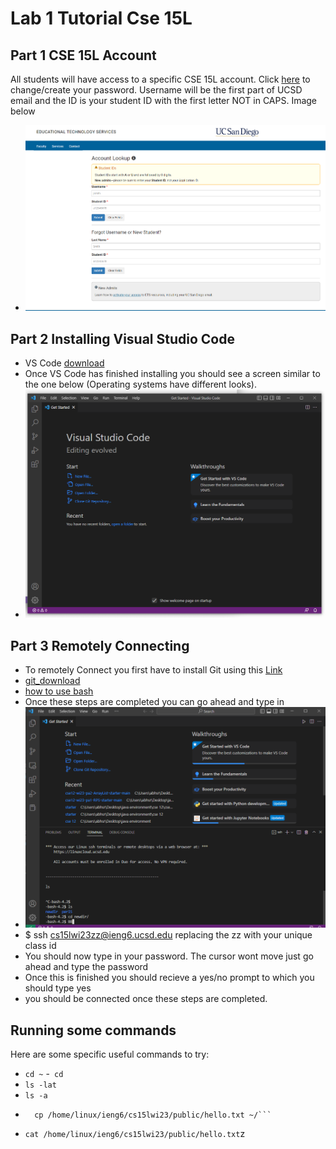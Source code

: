 # Lab 1 Tutorial Cse 15L
## Part 1 CSE 15L Account
All students will have access to a specific CSE 15L account. Click [here](https://sdacs.ucsd.edu/~icc/index.php) to change/create your password. Username will be the first part of UCSD email and the ID is your student ID with the first letter NOT in CAPS. Image below
- ![Image](StudentLoginIMG.png) 
## Part 2 Installing Visual Studio Code
- VS Code [download](https://code.visualstudio.com/)
- Once VS Code has finished installing you should see a screen similar to the one below (Operating systems have different looks).
- ![Image](vscodeIMG.png) 
## Part 3 Remotely Connecting
- To remotely Connect you first have to install Git using this [Link](https://gitforwindows.org/) 
- [git_download](https://gitforwindows.org/)
- [how to use bash](https://stackoverflow.com/questions/42606837/how-do-i-use-bash-on-windows-from-the-visual-studio-code-integrated-terminal/50527994#50527994)
- Once these steps are completed you can go ahead and type in 
- ![image](vscodessh.png)
- $ ssh cs15lwi23zz@ieng6.ucsd.edu replacing the zz with your unique class id
- You should now type in your password. The cursor wont move just go ahead and type the password
- Once this is finished you should recieve a yes/no prompt to which you should type yes
- you should be connected once these steps are completed.
## Running some commands
Here are some specific useful commands to try:
- ```cd ~```
-``` cd```
- ```ls -lat```
- ```ls -a```
- ```ls <directory> where <directory> is /home/linux/ieng6/cs15lwi23/cs15lwi23abc, where the abc is one of the other group members’ username
    cp /home/linux/ieng6/cs15lwi23/public/hello.txt ~/```
- ```cat /home/linux/ieng6/cs15lwi23/public/hello.txt```z
    
    
    
   
    
    
